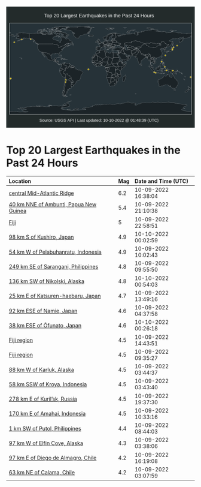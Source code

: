 ![Map](./map.png)

# Top 20 Largest Earthquakes in the Past 24 Hours

| Location | Mag | Date and Time (UTC) |
|:---|:---|:---|
| [central Mid-Atlantic Ridge](https://earthquake.usgs.gov/earthquakes/eventpage/us6000isau) | 6.2 | 10-09-2022 16:38:04 |
| [40 km NNE of Ambunti, Papua New Guinea](https://earthquake.usgs.gov/earthquakes/eventpage/us6000isch) | 5.4 | 10-09-2022 21:10:38 |
| [Fiji](https://earthquake.usgs.gov/earthquakes/eventpage/us6000isdb) | 5 | 10-09-2022 22:58:51 |
| [98 km S of Kushiro, Japan](https://earthquake.usgs.gov/earthquakes/eventpage/us6000isdf) | 4.9 | 10-10-2022 00:02:59 |
| [54 km W of Pelabuhanratu, Indonesia](https://earthquake.usgs.gov/earthquakes/eventpage/us6000is90) | 4.9 | 10-09-2022 10:02:43 |
| [249 km SE of Sarangani, Philippines](https://earthquake.usgs.gov/earthquakes/eventpage/us6000is8z) | 4.8 | 10-09-2022 09:55:50 |
| [136 km SW of Nikolski, Alaska](https://earthquake.usgs.gov/earthquakes/eventpage/us6000isdn) | 4.8 | 10-10-2022 00:54:03 |
| [25 km E of Katsuren-haebaru, Japan](https://earthquake.usgs.gov/earthquakes/eventpage/us6000is9x) | 4.7 | 10-09-2022 13:49:16 |
| [92 km ESE of Namie, Japan](https://earthquake.usgs.gov/earthquakes/eventpage/us6000is7y) | 4.6 | 10-09-2022 04:37:58 |
| [38 km ESE of Ōfunato, Japan](https://earthquake.usgs.gov/earthquakes/eventpage/us6000isdk) | 4.6 | 10-10-2022 00:26:18 |
| [Fiji region](https://earthquake.usgs.gov/earthquakes/eventpage/us6000isa3) | 4.5 | 10-09-2022 14:43:51 |
| [Fiji region](https://earthquake.usgs.gov/earthquakes/eventpage/us6000is8y) | 4.5 | 10-09-2022 09:35:27 |
| [88 km W of Karluk, Alaska](https://earthquake.usgs.gov/earthquakes/eventpage/ak022cyflofc) | 4.5 | 10-09-2022 03:44:37 |
| [58 km SSW of Kroya, Indonesia](https://earthquake.usgs.gov/earthquakes/eventpage/us6000is7k) | 4.5 | 10-09-2022 03:43:40 |
| [278 km E of Kuril’sk, Russia](https://earthquake.usgs.gov/earthquakes/eventpage/us6000isbz) | 4.5 | 10-09-2022 19:37:30 |
| [170 km E of Amahai, Indonesia](https://earthquake.usgs.gov/earthquakes/eventpage/us6000is99) | 4.5 | 10-09-2022 10:33:16 |
| [1 km SW of Putol, Philippines](https://earthquake.usgs.gov/earthquakes/eventpage/us6000is8t) | 4.4 | 10-09-2022 08:44:03 |
| [97 km W of Elfin Cove, Alaska](https://earthquake.usgs.gov/earthquakes/eventpage/ak022cyfkbwn) | 4.3 | 10-09-2022 03:38:06 |
| [97 km E of Diego de Almagro, Chile](https://earthquake.usgs.gov/earthquakes/eventpage/us6000isaj) | 4.2 | 10-09-2022 16:19:08 |
| [63 km NE of Calama, Chile](https://earthquake.usgs.gov/earthquakes/eventpage/us6000is76) | 4.2 | 10-09-2022 03:07:59 |

